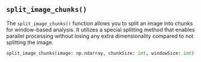 ## `split_image_chunks()`

The `split_image_chunks()` function allows you to split an image into chunks for window-based analysis. It utilizes a special splitting method that enables parallel processing without losing any extra dimensionality compared to not splitting the image.



```python
split_image_chunks(image: np.ndarray, chunkSize: int, windowSize: int) -> [[np.ndarray], int, int]
```